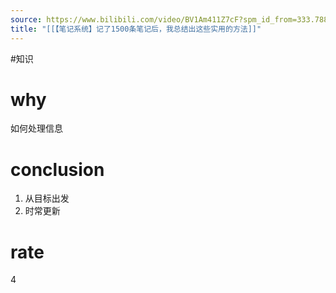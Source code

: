 ```yaml
---
source: https://www.bilibili.com/video/BV1Am411Z7cF?spm_id_from=333.788.videopod.sections&vd_source=549bde2564979641a5f0adbcfa529b0a
title: "[[【笔记系统】记了1500条笔记后，我总结出这些实用的方法]]"
---
```


#知识 
# why
如何处理信息

# conclusion
1. 从目标出发
2. 时常更新
# rate
4
